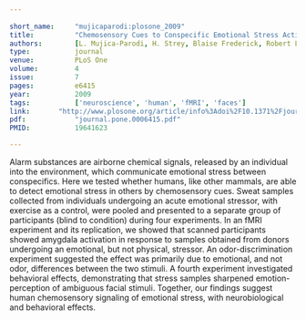 ```yaml
---
    
short_name:     "mujicaparodi:plosone_2009"
title:          "Chemosensory Cues to Conspecific Emotional Stress Activate the Amygdala in Humans"
authors:        [L. Mujica-Parodi, H. Strey, Blaise Frederick, Robert L. Savoy , David D. Cox, Y. Botanov, D. Tolkunov, D. Rubin, J. Weber]
type:           journal
venue:          PLoS One
volume:         4
issue:          7
pages:          e6415
year:           2009
tags:           ['neuroscience', 'human', 'fMRI', 'faces']
link:       "http://www.plosone.org/article/info%3Adoi%2F10.1371%2Fjournal.pone.0006415"
pdf:            "journal.pone.0006415.pdf"
PMID:           19641623

---
```


Alarm substances are airborne chemical signals, released by an individual into the environment, which communicate emotional stress between conspecifics. Here we tested whether humans, like other mammals, are able to detect emotional stress in others by chemosensory cues. Sweat samples collected from individuals undergoing an acute emotional stressor, with exercise as a control, were pooled and presented to a separate group of participants (blind to condition) during four experiments. In an fMRI experiment and its replication, we showed that scanned participants showed amygdala activation in response to samples obtained from donors undergoing an emotional, but not physical, stressor. An odor-discrimination experiment suggested the effect was primarily due to emotional, and not odor, differences between the two stimuli. A fourth experiment investigated behavioral effects, demonstrating that stress samples sharpened emotion-perception of ambiguous facial stimuli. Together, our findings suggest human chemosensory signaling of emotional stress, with neurobiological and behavioral effects.